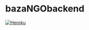 # bazaNGObackend
[![Heroku](https://heroku-badge.herokuapp.com/?app=bazango&root=admin&style=flat)](https://bazango.herokuapp.com/admin/)
